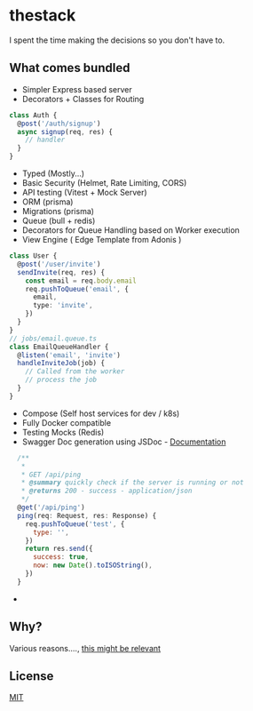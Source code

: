 # thestack

I spent the time making the decisions so you don't have to.

## What comes bundled

- Simpler Express based server
- Decorators + Classes for Routing

```ts
class Auth {
  @post('/auth/signup')
  async signup(req, res) {
    // handler
  }
}
```

- Typed (Mostly...)
- Basic Security (Helmet, Rate Limiting, CORS)
- API testing (Vitest + Mock Server)
- ORM (prisma)
- Migrations (prisma)
- Queue (bull + redis)
- Decorators for Queue Handling based on Worker execution
- View Engine ( Edge Template from Adonis )

```ts
class User {
  @post('/user/invite')
  sendInvite(req, res) {
    const email = req.body.email
    req.pushToQueue('email', {
      email,
      type: 'invite',
    })
  }
}
// jobs/email.queue.ts
class EmailQueueHandler {
  @listen('email', 'invite')
  handleInviteJob(job) {
    // Called from the worker
    // process the job
  }
}
```

- Compose (Self host services for dev / k8s)
- Fully Docker compatible
- Testing Mocks (Redis)
- Swagger Doc generation using JSDoc -
  [Documentation](https://brikev.github.io/express-jsdoc-swagger-docs/#/)

```js
  /**
   *
   * GET /api/ping
   * @summary quickly check if the server is running or not
   * @returns 200 - success - application/json
   */
  @get('/api/ping')
  ping(req: Request, res: Response) {
    req.pushToQueue('test', {
      type: '',
    })
    return res.send({
      success: true,
      now: new Date().toISOString(),
    })
  }
```

-

## Why?

Various reasons....,
[this might be relevant](https://reaper.is/writing/20230516-ignoring-backend-productivity)

## License

[MIT](/LICENSE)
